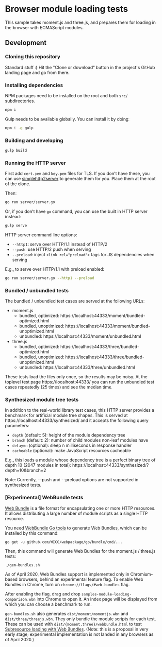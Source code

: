 # Browser module loading tests

This sample takes moment.js and three.js, and prepares them for loading in the
browser with ECMAScript modules.

## Development

### Cloning this repository

Standard stuff :) Hit the "Clone or download" button in the project's GitHub
landing page and go from there.

### Installing dependencies

NPM packages need to be installed on the root and both `src/` subdirectories.

```sh
npm i
```

Gulp needs to be available globally. You can install it by doing:

```sh
npm i -g gulp
```

### Building and developing

```sh
gulp build
```

### Running the HTTP server

First add `cert.pem` and `key.pem` files for TLS. If you don't have these, you
can use [simplehttp2server](https://github.com/GoogleChrome/simplehttp2server)
to generate them for you. Place them at the root of the clone.

Then:

```sh
go run server/server.go
```

Or, if you don't have `go` command, you can use the built in HTTP server instead:

```sh
gulp serve
```

HTTP server command line options:
- `--http1`: serve over HTTP/1.1 instead of HTTP/2
- `--push`: use HTTP/2 push when serving
- `--preload`: inject `<link rel="preload">` tags for JS dependencies when serving

E.g., to serve over HTTP/1.1 with preload enabled:

```sh
go run server/server.go --http1 --preload
```

### Bundled / unbundled tests

The bundled / unbundled test cases are served at the following URLs:

* moment.js
  * bundled, optimized:   https://localhost:44333/moment/bundled-optimized.html
  * bundled, unoptimized: https://localhost:44333/moment/bundled-unoptimized.html
  * unbundled:            https://localhost:44333/moment/unbundled.html
* three.js
  * bundled, optimized:   https://localhost:44333/three/bundled-optimized.html
  * bundled, unoptimized: https://localhost:44333/three/bundled-unoptimized.html
  * unbundled:            https://localhost:44333/three/unbundled.html

These tests load the files only once, so the results may be noisy. At the
toplevel test page https://localhost:44333/ you can run the unbundled test cases
repeatedly (25 times) and see the median time.

### Synthesized module tree tests

In addition to the real-world library test cases, this HTTP server provides
a benchmark for artificial module tree shapes. This is served at
https://localhost:44333/synthesized/ and it accepts the following query
parameters:

- `depth` (default: 5):   height of the module dependency tree
- `branch` (default: 2):  number of child modules non-leaf modules have
- `delay=n` (optional):   sleep n milliseconds in response handler
- `cacheable` (optional): make JavaScript resources cacheable

E.g., this loads a module whose dependency tree is a perfect binary tree of
depth 10 (2047 modules in total):
https://localhost:44333/synthesized/?depth=10&branch=2

Note: Currently, --push and --preload options are not supported in synthesized
tests.

### [Experimental] WebBundle tests

[Web Bundle](https://wicg.github.io/webpackage/draft-yasskin-wpack-bundled-exchanges.html)
is a file format for encapsulating one or more HTTP resources. It allows
distributing a large number of module scripts as a single HTTP resource.

You need [WebBundle Go tools](https://github.com/WICG/webpackage/tree/master/go/bundle)
to generate Web Bundles, which can be installed by this command:
```
go get -u github.com/WICG/webpackage/go/bundle/cmd/...
```
Then, this command will generate Web Bundles for the moment.js / three.js tests:
```
./gen-bundles.sh
```

As of April 2020, Web Bundles support is implemented only in Chromium-based
browsers, behind an experimental feature flag. To enable Web Bundles in Chrome,
turn on `chrome://flags/#web-bundles` flag.

After enabling the flag, drag and drop `samples-module-loading-comparison.wbn`
into Chrome to open it. An index page will be displayed from which you can
choose a benchmark to run.

`gen-bundles.sh` also generates `dist/moment/momentjs.wbn` and
`dist/three/threejs.wbn`. They only bundle the module scripts for each test.
These can be used with `dist/{moment,three}/webbundle.html` to test
[Subresource loading with Web Bundles](https://github.com/WICG/webpackage/blob/master/explainers/subresource-loading.md).
(Note: this is a proposal in very early stage; experimental implementation
is not landed in any browsers as of April 2020.)

